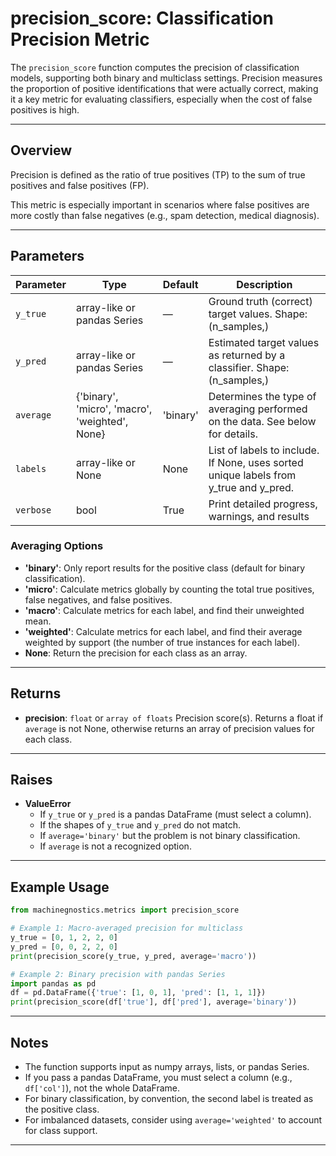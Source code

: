 # precision_score: Classification Precision Metric

The `precision_score` function computes the precision of classification models, supporting both binary and multiclass settings. Precision measures the proportion of positive identifications that were actually correct, making it a key metric for evaluating classifiers, especially when the cost of false positives is high.

---

## Overview

Precision is defined as the ratio of true positives (TP) to the sum of true positives and false positives (FP).

This metric is especially important in scenarios where false positives are more costly than false negatives (e.g., spam detection, medical diagnosis).

---

## Parameters

| Parameter   | Type                                           | Default  | Description                                                                           |
| ----------- | ---------------------------------------------- | -------- | ------------------------------------------------------------------------------------- |
| `y_true`  | array-like or pandas Series                    | —       | Ground truth (correct) target values. Shape: (n_samples,)                             |
| `y_pred`  | array-like or pandas Series                    | —       | Estimated target values as returned by a classifier. Shape: (n_samples,)              |
| `average` | {'binary', 'micro', 'macro', 'weighted', None} | 'binary' | Determines the type of averaging performed on the data. See below for details.        |
| `labels`  | array-like or None                             | None     | List of labels to include. If None, uses sorted unique labels from y_true and y_pred. |
| `verbose` | bool                                           | True     | Print detailed progress, warnings, and results                                        |

### Averaging Options

- **'binary'**: Only report results for the positive class (default for binary classification).
- **'micro'**: Calculate metrics globally by counting the total true positives, false negatives, and false positives.
- **'macro'**: Calculate metrics for each label, and find their unweighted mean.
- **'weighted'**: Calculate metrics for each label, and find their average weighted by support (the number of true instances for each label).
- **None**: Return the precision for each class as an array.

---

## Returns

- **precision**: `float` or `array of floats`
  Precision score(s). Returns a float if `average` is not None, otherwise returns an array of precision values for each class.

---

## Raises

- **ValueError**
  - If `y_true` or `y_pred` is a pandas DataFrame (must select a column).
  - If the shapes of `y_true` and `y_pred` do not match.
  - If `average='binary'` but the problem is not binary classification.
  - If `average` is not a recognized option.

---

## Example Usage

```python
from machinegnostics.metrics import precision_score

# Example 1: Macro-averaged precision for multiclass
y_true = [0, 1, 2, 2, 0]
y_pred = [0, 0, 2, 2, 0]
print(precision_score(y_true, y_pred, average='macro'))

# Example 2: Binary precision with pandas Series
import pandas as pd
df = pd.DataFrame({'true': [1, 0, 1], 'pred': [1, 1, 1]})
print(precision_score(df['true'], df['pred'], average='binary')) 
```

---

## Notes

- The function supports input as numpy arrays, lists, or pandas Series.
- If you pass a pandas DataFrame, you must select a column (e.g., `df['col']`), not the whole DataFrame.
- For binary classification, by convention, the second label is treated as the positive class.
- For imbalanced datasets, consider using `average='weighted'` to account for class support.

---
